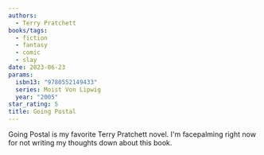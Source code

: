 ```yaml
---
authors:
  - Terry Pratchett
books/tags:
  - fiction
  - fantasy
  - comic
  - slay
date: 2023-06-23
params:
  isbn13: "9780552149433"
  series: Moist Von Lipwig
  year: "2005"
star_rating: 5
title: Going Postal
---
```


Going Postal is my favorite Terry Pratchett novel. I'm facepalming right now for not writing my thoughts down about this book.

<!--more-->
